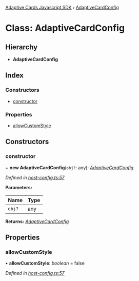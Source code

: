 [Adaptive Cards Javascript SDK](../README.md) › [AdaptiveCardConfig](adaptivecardconfig.md)

# Class: AdaptiveCardConfig

## Hierarchy

* **AdaptiveCardConfig**

## Index

### Constructors

* [constructor](adaptivecardconfig.md#constructor)

### Properties

* [allowCustomStyle](adaptivecardconfig.md#allowcustomstyle)

## Constructors

###  constructor

\+ **new AdaptiveCardConfig**(`obj?`: any): *[AdaptiveCardConfig](adaptivecardconfig.md)*

*Defined in [host-config.ts:57](https://github.com/microsoft/AdaptiveCards/blob/899191664/source/nodejs/adaptivecards/src/host-config.ts#L57)*

**Parameters:**

Name | Type |
------ | ------ |
`obj?` | any |

**Returns:** *[AdaptiveCardConfig](adaptivecardconfig.md)*

## Properties

###  allowCustomStyle

• **allowCustomStyle**: *boolean* = false

*Defined in [host-config.ts:57](https://github.com/microsoft/AdaptiveCards/blob/899191664/source/nodejs/adaptivecards/src/host-config.ts#L57)*
